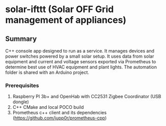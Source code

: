 # solar-ifttt (Solar OFF Grid management of appliances)
## Summary
C++ console app designed to run as a service.  It manages devices and power switches powered by a small solar setup. It uses data from solar equipment and current and voltage sensors exported via Prometheus to determine best use of HVAC equipment and plant lights.  The automation folder is shared with an Arduino project.

### Prerequisites
1) Raspberry PI 3b+ and OpenHab with CC2531 Zigbee Coordinator (USB dongle)
2) C++ CMake and local POCO build
3) Prometheus c++ client and its dependencies (https://github.com/jupp0r/prometheus-cpp)

